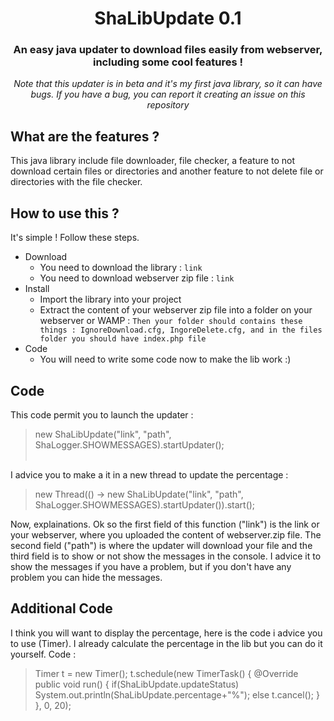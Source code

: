 <div align="center">
  <h1>ShaLibUpdate 0.1</h1>

### An easy java updater to download files easily from webserver, including some cool features !
_Note that this updater is in beta and it's my first java library, so it can have bugs.
If you have a bug, you can report it creating an issue on this repository_
</div>


**What are the features ?**
------
This java library include file downloader, file checker, a feature to not download certain files or directories and another feature to not delete file or directories with the file checker.


**How to use this ?**
------
It's simple ! Follow these steps.
* Download
  * You need to download the library :
  `link`
  * You need to download webserver zip file :
  `link`
* Install
  * Import the library into your project
  * Extract the content of your webserver zip file into a folder on your webserver or WAMP :
  `Then your folder should contains these things : IgnoreDownload.cfg, IngoreDelete.cfg, and in the files folder you should have index.php file`
* Code
  * You will need to write some code now to make the lib work :)

**Code**
------
This code permit you to launch the updater :
> new ShaLibUpdate("link", "path", ShaLogger.SHOWMESSAGES).startUpdater();
<br></br>

I advice you to make a it in a new thread to update the percentage :
> new Thread(() -> new ShaLibUpdate("link", "path", ShaLogger.SHOWMESSAGES).startUpdater()).start();

Now, explainations. Ok so the first field of this function ("link") is the link or your webserver, where you uploaded the content of webserver.zip file. The second field ("path") is where the updater will download your file and the third field is to show or not show the messages in the console. I advice it to show the messages if you have a problem, but if you don't have any problem you can hide the messages.

**Additional Code**
------
I think you will want to display the percentage, here is the code i advice you to use (Timer). I already calculate the percentage in the lib but you can do it yourself. Code :
> Timer t = new Timer();
    t.schedule(new TimerTask() {
      @Override
      public void run() {
        if(ShaLibUpdate.updateStatus)
          System.out.println(ShaLibUpdate.percentage+"%");
        else
          t.cancel();
      }
    }, 0, 20);
